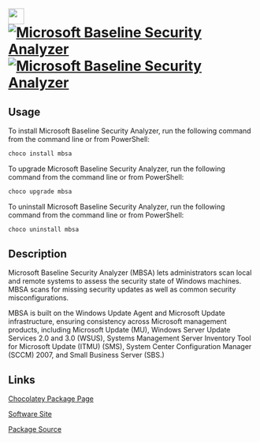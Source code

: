 ﻿# <img src="https://cdn.rawgit.com/dtgm/chocolatey-packages/8c6789d80411f69d6d706e202aebf1207805ec38/icons/mbsa.png" width="32" height="32"/> [![Microsoft Baseline Security Analyzer](https://img.shields.io/chocolatey/v/mbsa.svg?label=Microsoft+Baseline+Security+Analyzer)](https://chocolatey.org/packages/mbsa) [![Microsoft Baseline Security Analyzer](https://img.shields.io/chocolatey/dt/mbsa.svg)](https://chocolatey.org/packages/mbsa)

## Usage
To install Microsoft Baseline Security Analyzer, run the following command from the command line or from PowerShell:
```powershell
choco install mbsa
```

To upgrade Microsoft Baseline Security Analyzer, run the following command from the command line or from PowerShell:
```powershell
choco upgrade mbsa
```

To uninstall Microsoft Baseline Security Analyzer, run the following command from the command line or from PowerShell:
```powershell
choco uninstall mbsa
```

## Description

Microsoft Baseline Security Analyzer (MBSA) lets administrators scan local and remote systems to assess the security state of Windows machines. MBSA scans for missing security updates as well as common security misconfigurations.

MBSA is built on the Windows Update Agent and Microsoft Update infrastructure, ensuring consistency across Microsoft management products, including Microsoft Update (MU), Windows Server Update Services 2.0 and 3.0 (WSUS), Systems Management Server Inventory Tool for Microsoft Update (ITMU) (SMS), System Center Configuration Manager (SCCM) 2007, and Small Business Server (SBS.)
    

## Links
[Chocolatey Package Page](https://chocolatey.org/packages/mbsa)

[Software Site](http://www.microsoft.com/download/details.aspx?id=7558)

[Package Source](https://github.com/dtgm/chocolatey-packages/tree/master/manual/mbsa)

